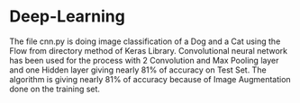 # Deep-Learning

The file cnn.py is doing image classification of a Dog and a Cat using the Flow from directory method of Keras Library.
Convolutional neural network has been used for the process with 2 Convolution and Max Pooling layer and one Hidden layer giving nearly 
81% of accuracy on Test Set. 
The algorithm is giving nearly 81% of accuracy because of Image Augmentation done on the training set.
